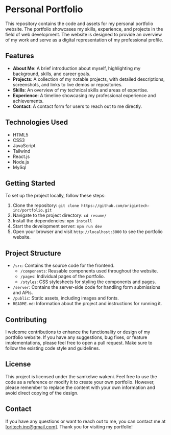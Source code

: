 # Personal Portfolio


This repository contains the code and assets for my personal portfolio website. The portfolio showcases my skills, experience, and projects in the field of web development. The website is designed to provide an overview of my work and serve as a digital representation of my professional profile.

## Features

- **About Me**: A brief introduction about myself, highlighting my background, skills, and career goals.
- **Projects**: A collection of my notable projects, with detailed descriptions, screenshots, and links to live demos or repositories.
- **Skills**: An overview of my technical skills and areas of expertise.
- **Experience**: A timeline showcasing my professional experience and achievements.
- **Contact**: A contact form for users to reach out to me directly.

## Technologies Used

- HTML5
- CSS3
- JavaScript
- Tailwind
- React.js
- Node.js
- MySql

## Getting Started

To set up the project locally, follow these steps:

1. Clone the repository: `git clone https://github.com/origintech-inc/portfolio.git`
2. Navigate to the project directory: `cd resume/`
3. Install the dependencies: `npm install`
4. Start the development server: `npm run dev`
5. Open your browser and visit `http://localhost:3000` to see the portfolio website.

## Project Structure

- `/src`: Contains the source code for the frontend.
    - `/components`: Reusable components used throughout the website.
    - `/pages`: Individual pages of the portfolio.
    - `/styles`: CSS stylesheets for styling the components and pages.
- `/server`: Contains the server-side code for handling form submissions and APIs.
- `/public`: Static assets, including images and fonts.
- `README.md`: Information about the project and instructions for running it.

## Contributing

I welcome contributions to enhance the functionality or design of my portfolio website. If you have any suggestions, bug fixes, or feature implementations, please feel free to open a pull request. Make sure to follow the existing code style and guidelines.

## License

This project is licensed under the samkelwe wakeni. Feel free to use the code as a reference or modify it to create your own portfolio. However, please remember to replace the content with your own information and avoid direct copying of the design.

## Contact

If you have any questions or want to reach out to me, you can contact me at [oritech.inc@gmail.com]. Thank you for visiting my portfolio!
